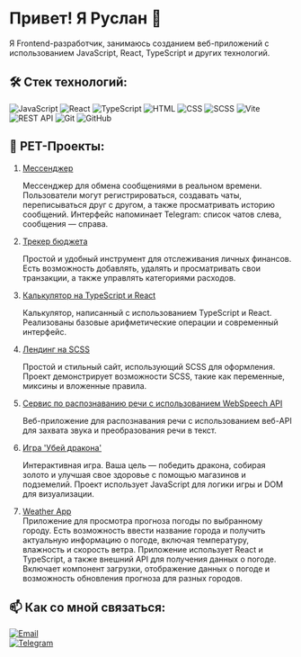 # Привет! Я Руслан 👋

Я Frontend-разработчик, занимаюсь созданием веб-приложений с использованием JavaScript, React, TypeScript и других технологий.

## 🛠️ Стек технологий:

![JavaScript](https://img.shields.io/badge/-JavaScript-F7DF1E?style=for-the-badge&logo=javascript&logoColor=black)
![React](https://img.shields.io/badge/-React-61DAFB?style=for-the-badge&logo=react&logoColor=black)
![TypeScript](https://img.shields.io/badge/-TypeScript-3178C6?style=for-the-badge&logo=typescript&logoColor=white)
![HTML](https://img.shields.io/badge/-HTML-E34F26?style=for-the-badge&logo=html5&logoColor=white)
![CSS](https://img.shields.io/badge/-CSS-1572B6?style=for-the-badge&logo=css3&logoColor=white)
![SCSS](https://img.shields.io/badge/-SCSS-C76494?style=for-the-badge&logo=sass&logoColor=white)
![Vite](https://img.shields.io/badge/-Vite-646CFF?style=for-the-badge&logo=vite&logoColor=white)
![REST API](https://img.shields.io/badge/-REST%20API-005571?style=for-the-badge&logo=rest&logoColor=white)
![Git](https://img.shields.io/badge/-Git-F05032?style=for-the-badge&logo=git&logoColor=white)
![GitHub](https://img.shields.io/badge/-GitHub-181717?style=for-the-badge&logo=github&logoColor=white)

## 🚀 PET-Проекты:
1. [Мессенджер](https://github.com/Fadelrun/Messenger)
   
   Мессенджер для обмена сообщениями в реальном времени. Пользователи могут регистрироваться, создавать чаты, переписываться друг с другом, а также просматривать историю сообщений.
   Интерфейс напоминает Telegram: список чатов слева, сообщения — справа. 
   
2. [Трекер бюджета](https://github.com/Fadelrun/BudgetTracker)
   
   Простой и удобный инструмент для отслеживания личных финансов. Есть возможность добавлять, удалять и просматривать свои транзакции, а также управлять категориями расходов.

3. [Калькулятор на TypeScript и React](https://github.com/Fadelrun/Calculator)
   
   Калькулятор, написанный с использованием TypeScript и React. Реализованы базовые арифметические операции и современный интерфейс.

4. [Лендинг на SCSS](https://github.com/Fadelrun/LandingPage)
   
   Простой и стильный сайт, использующий SCSS для оформления. Проект демонстрирует возможности SCSS, такие как переменные, миксины и вложенные правила.

5. [Сервис по распознаванию речи с использованием WebSpeech API](https://github.com/Fadelrun/Speech-Recogniton-Service)
    
   Веб-приложение для распознавания речи с использованием веб-API для захвата звука и преобразования речи в текст. 

6. [Игра 'Убей дракона'](https://github.com/Fadelrun/DragonGame)
    
   Интерактивная игра. Ваша цель — победить дракона, собирая золото и улучшая свое здоровье с помощью магазинов и подземелий. Проект использует JavaScript для логики игры и DOM для визуализации.
   
7. [Weather App](https://github.com/Fadelrun/WeatherApp)  
   Приложение для просмотра прогноза погоды по выбранному городу. Есть возможность ввести название города и получить актуальную информацию о погоде, включая температуру, влажность и скорость ветра. Приложение использует React и TypeScript, а также       внешний API для получения данных о погоде. Включает компонент загрузки, отображение данных о погоде и возможность обновления прогноза для разных городов.


## 📫 Как со мной связаться:
[![Email](https://img.shields.io/badge/-Email-D14836?style=for-the-badge&logo=gmail&logoColor=white)](mailto:fadelrun@yandex.ru)  
[![Telegram](https://img.shields.io/badge/-Telegram-2CA5E0?style=for-the-badge&logo=telegram&logoColor=white)](https://t.me/kacherga_00)  

